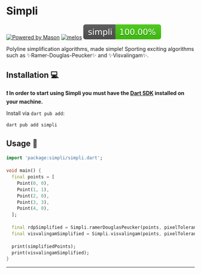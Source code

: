 # Simpli

[![Powered by Mason](https://img.shields.io/endpoint?url=https%3A%2F%2Ftinyurl.com%2Fmason-badge)](https://github.com/felangel/mason)
[![melos](https://img.shields.io/badge/maintained%20with-melos-f700ff.svg)](https://github.com/invertase/melos)
![coverage](./coverage.svg)


Polyline simplification algorithms, made simple! Sporting exciting algorithms such as ✨Ramer-Douglas-Peucker✨ and ✨Visvalingam✨.

## Installation 💻

**❗ In order to start using Simpli you must have the [Dart SDK][dart_install_link] installed on your machine.**

Install via `dart pub add`:

```sh
dart pub add simpli
```


## Usage 🚀

```dart
import 'package:simpli/simpli.dart';

void main() {
  final points = [
    Point(0, 0),
    Point(1, 1),
    Point(2, 0),
    Point(3, 3),
    Point(4, 0),
  ];

  final rdpSimplified = Simpli.ramerDouglasPeucker(points, pixelTolerance: 50.0);
  final visvalingamSimplified = Simpli.visvalingam(points, pixelTolerance: 50.0);

  print(simplifiedPoints);
  print(visvalingamSimplified);
}
```

---


[dart_install_link]: https://dart.dev/get-dart
[github_actions_link]: https://docs.github.com/en/actions/learn-github-actions
[license_badge]: https://img.shields.io/badge/license-MIT-blue.svg
[license_link]: https://opensource.org/licenses/MIT
[mason_link]: https://github.com/felangel/mason
[very_good_ventures_link]: https://verygood.ventures
